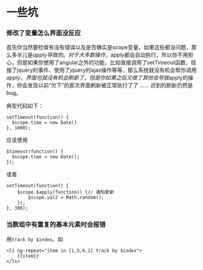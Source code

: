 # 一些坑
### 修改了变量怎么界面没反应
首先你当然要检查有没有错误以及是否确实是scope变量，如果这些都没问题，那么多半儿是$apply导致的。对于大多数操作，$apply都会自动执行，所以你不用担心，但是如果你使用了angular之外的功能，比如直接调用了setTimeout函数、挂接了jquery的事件、使用了jquery的ajax操作等等，那么系统就没有机会帮你调用$apply，界面也就没有机会刷新了，但是你如果之后又做了其他会导致$apply的操作，你会发现以前“欠下”的那次界面刷新被正常执行了了 …… 迟到的刷新仍然是bug。

典型代码如下：
```
setTimeout(function() {
  $scope.time = new Date()
}, 1000);
```

应该使用
```
$timeout(function() {
  $scope.time = new Date();
});
```

或者
```
setTimeout(function() {
    $scope.$apply(function() {// 通知更新
        $scope.val2 = Math.random();
    });
}, 300);
```

### 当数组中有重复的基本元素时会报错
用`track by $index`。如
```
<li ng-repeat="item in [1,5,6,1] track by $index">
    {{item}}
</li>
```
